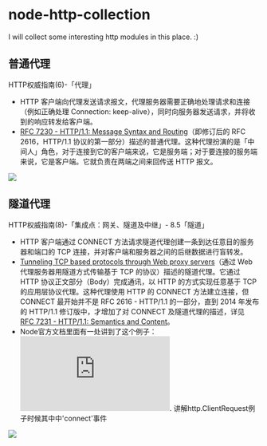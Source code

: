 # node-http-collection
I will collect some interesting http modules in this place. :)

## 普通代理
HTTP权威指南(6)-「代理」

- HTTP 客户端向代理发送请求报文，代理服务器需要正确地处理请求和连接（例如正确处理 Connection: keep-alive），同时向服务器发送请求，并将收到的响应转发给客户端。
- [RFC 7230 - HTTP/1.1: Message Syntax and Routing](http://tools.ietf.org/html/rfc7230)（即修订后的 RFC 2616，HTTP/1.1 协议的第一部分）描述的普通代理。这种代理扮演的是「中间人」角色，对于连接到它的客户端来说，它是服务端；对于要连接的服务端来说，它是客户端。它就负责在两端之间来回传送 HTTP 报文。

![](https://st.imququ.com/i/webp/static/uploads/2015/11/web_proxy.png.webp)


## 隧道代理
HTTP权威指南(8)-「集成点：网关、隧道及中继」- 8.5「隧道」

- HTTP 客户端通过 CONNECT 方法请求隧道代理创建一条到达任意目的服务器和端口的 TCP 连接，并对客户端和服务器之间的后继数据进行盲转发。
- [Tunneling TCP based protocols through Web proxy servers](https://tools.ietf.org/html/draft-luotonen-web-proxy-tunneling-01)（通过 Web 代理服务器用隧道方式传输基于 TCP 的协议）描述的隧道代理。它通过 HTTP 协议正文部分（Body）完成通讯，以 HTTP 的方式实现任意基于 TCP 的应用层协议代理。这种代理使用 HTTP 的 CONNECT 方法建立连接，但 CONNECT 最开始并不是 RFC 2616 - HTTP/1.1 的一部分，直到 2014 年发布的 HTTP/1.1 修订版中，才增加了对 CONNECT 及隧道代理的描述，详见 [RFC 7231 - HTTP/1.1: Semantics and Content](https://tools.ietf.org/html/rfc7231#section-4.3.6)。
- Node官方文档里面有一处讲到了这个例子：![](https://nodejs.org/docs/latest-v5.x/api/http.html#http_class_http_server). 讲解http.ClientRequest例子时候其中中'connect'事件

![](https://st.imququ.com/i/webp/static/uploads/2015/11/web_tunnel.png.webp)


